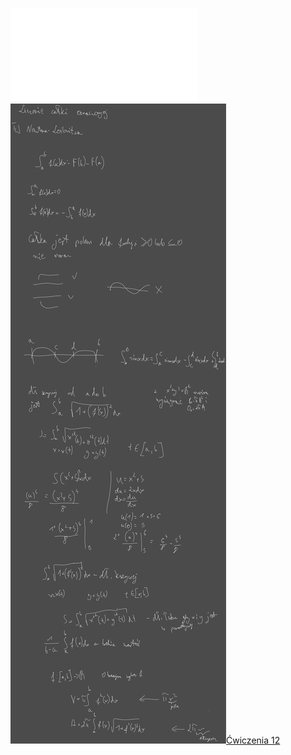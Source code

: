 ![W12_Analiza__20_Cal_ozn](/Notatki/Semestr%201/Analiza%20matematyczna%201.2A/Wyk%C5%82ady/Wyk%C5%82ad%2012/W12_Analiza__20_Cal_ozn.pdf)
![Drawing 2023-01-13 11.14.34.excalidraw.svg](/Notatki/Semestr%201/Analiza%20matematyczna%201.2A/Wyk%C5%82ady/Wyk%C5%82ad%2012/Drawing%202023-01-13%2011.14.34.excalidraw.svg)[Ćwiczenia 12](/Notatki/Semestr%201/Analiza%20matematyczna%201.2A/%C4%86wiczenia/%C4%86wiczenia%2012/%C4%86wiczenia%2012.md)